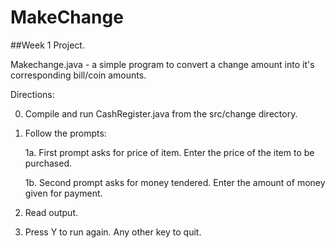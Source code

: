 # MakeChange
##Week 1 Project.

Makechange.java - a simple program to convert a change amount into it's corresponding bill/coin amounts.

Directions:

0. Compile and run CashRegister.java from the src/change directory.

1. Follow the prompts:

    1a. First prompt asks for price of item. Enter the price of the item to be purchased.

    1b. Second prompt asks for money tendered. Enter the amount of money given for payment.

2. Read output.

3. Press Y to run again. Any other key to quit.
